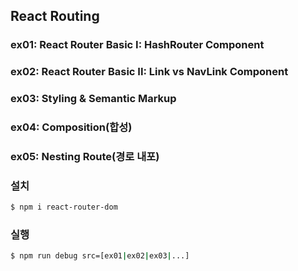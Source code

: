 ## React Routing

### ex01: React Router Basic I: HashRouter Component
### ex02: React Router Basic II: Link vs NavLink Component
### ex03: Styling & Semantic Markup
### ex04: Composition(합성)
### ex05: Nesting Route(경로 내포)

### 설치
```bash
$ npm i react-router-dom
```

### 실행
```bash
$ npm run debug src=[ex01|ex02|ex03|...]
```